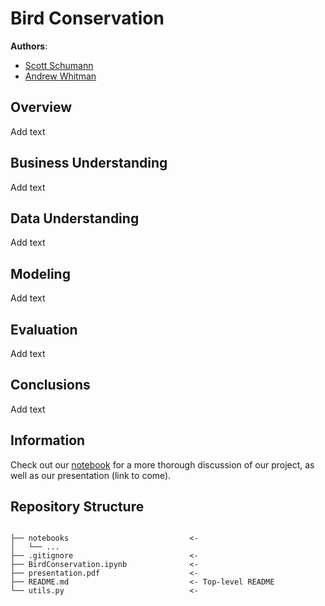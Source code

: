 # Bird Conservation

**Authors**: 

- [Scott Schumann](https://github.com/Shoemaker703)
- [Andrew Whitman](https://github.com/andrewwhitman)


## Overview

Add text


## Business Understanding

Add text


## Data Understanding

Add text


## Modeling

Add text


## Evaluation

Add text


## Conclusions

Add text


## Information

Check out our [notebook](https://github.com/andrewwhitman/BirdConservation/blob/main/BirdConservation.ipynb) for a more thorough discussion of our project, as well as our presentation (link to come).

## Repository Structure

```

├── notebooks                           <- 
│   └── ...
├── .gitignore                          <- 
├── BirdConservation.ipynb              <- 
├── presentation.pdf                    <- 
├── README.md                           <- Top-level README
└── utils.py                            <-             

``` 